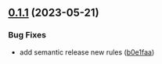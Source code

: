 ## [0.1.1](https://github.com/omurilo/medusa-source-tagplus/compare/v0.1.0...v0.1.1) (2023-05-21)


### Bug Fixes

* add semantic release new rules ([b0e1faa](https://github.com/omurilo/medusa-source-tagplus/commit/b0e1faa23684c061d2a12d97dac0682c51dff6e3))
